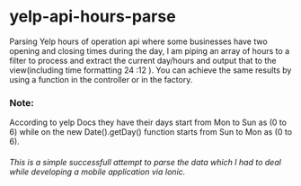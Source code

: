 <h1> yelp-api-hours-parse</h1>
Parsing Yelp hours of operation api where some businesses have two opening and closing times during the day, I am piping an array of hours to a filter to process and extract the current day/hours and output that to the view(including time formatting 24 :12 ). 
You can achieve the same results by using a function in the controller or in the factory.
<h3>Note:</h3>
According to yelp Docs they have their days start from Mon to Sun as (0 to 6)
while on the new Date().getDay() function starts from Sun to Mon as (0 to 6).


<h6>This is a simple successfull attempt to parse the data which I had to deal while developing a mobile application via Ionic.</h6>
